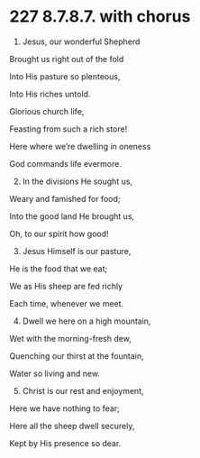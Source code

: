 # 227 8.7.8.7. with chorus

1.  Jesus, our wonderful Shepherd

Brought us right out of the fold

Into His pasture so plenteous,

Into His riches untold.

Glorious church life,

Feasting from such a rich store!

Here where we’re dwelling in oneness

God commands life evermore.

2.  In the divisions He sought us,

Weary and famished for food;

Into the good land He brought us,

Oh, to our spirit how good!

3.  Jesus Himself is our pasture,

He is the food that we eat;

We as His sheep are fed richly

Each time, whenever we meet.

4.  Dwell we here on a high mountain,

Wet with the morning-fresh dew,

Quenching our thirst at the fountain,

Water so living and new.

5.  Christ is our rest and enjoyment,

Here we have nothing to fear;

Here all the sheep dwell securely,

Kept by His presence so dear.

